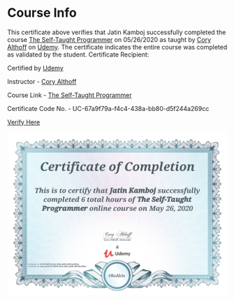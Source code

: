 # Course Info

This certificate above verifies that Jatin Kamboj successfully completed the course 
[The Self-Taught Programmer](https://www.udemy.com/course/self-taught-programmer/) on 05/26/2020 as taught by [Cory Althoff](https://www.udemy.com/user/coryalthoff/) on [Udemy](https://www.udemy.com/). 
The certificate indicates the entire course was completed as validated by the student.
Certificate Recipient:

Certified by [Udemy](https://www.udemy.com/)

Instructor - [Cory Althoff](https://www.udemy.com/user/coryalthoff/)

Course Link - [The Self-Taught Programmer](https://www.udemy.com/course/self-taught-programmer/)

Certificate Code No. - UC-67a9f79a-f4c4-438a-bb80-d5f244a269cc

[Verify Here](https://www.udemy.com/certificate/UC-67a9f79a-f4c4-438a-bb80-d5f244a269cc/)

![Certificate-Image](https://github.com/MJK618/Licenses-Certifications/blob/master/Courses/The%20Self-Taught%20Programmer/UC-67a9f79a-f4c4-438a-bb80-d5f244a269cc.jpg)
